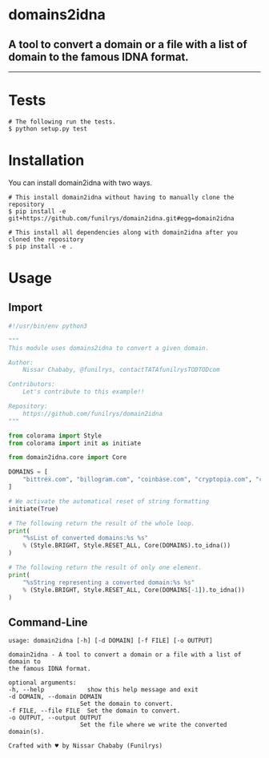 # domains2idna

## A tool to convert a domain or a file with a list of domain to the famous IDNA format.


* * *

# Tests

```shell
# The following run the tests.
$ python setup.py test
```

# Installation

You can install domain2idna with two ways.

```shell
# This install domain2idna without having to manually clone the repository
$ pip install -e git+https://github.com/funilrys/domain2idna.git#egg=domain2idna
```

```shell
# This install all dependencies along with domain2idna after you cloned the repository
$ pip install -e .
```

# Usage

## Import

```python
#!/usr/bin/env python3

"""
This module uses domains2idna to convert a given domain.

Author:
    Nissar Chababy, @funilrys, contactTATAfunilrysTODTODcom

Contributors:
    Let's contribute to this example!!

Repository:
    https://github.com/funilrys/domain2idna
"""

from colorama import Style
from colorama import init as initiate

from domain2idna.core import Core

DOMAINS = [
    "bittréẋ.com", "bịllogram.com", "coinbȧse.com", "cryptopiạ.com", "cṙyptopia.com"
]

# We activate the automatical reset of string formatting
initiate(True)

# The following return the result of the whole loop.
print(
    "%sList of converted domains:%s %s"
    % (Style.BRIGHT, Style.RESET_ALL, Core(DOMAINS).to_idna())
)

# The following return the result of only one element.
print(
    "%sString representing a converted domain:%s %s"
    % (Style.BRIGHT, Style.RESET_ALL, Core(DOMAINS[-1]).to_idna())
)
```

## Command-Line

    usage: domain2idna [-h] [-d DOMAIN] [-f FILE] [-o OUTPUT]

    domain2idna - A tool to convert a domain or a file with a list of domain to
    the famous IDNA format.

    optional arguments:
    -h, --help            show this help message and exit
    -d DOMAIN, --domain DOMAIN
                        Set the domain to convert.
    -f FILE, --file FILE  Set the domain to convert.
    -o OUTPUT, --output OUTPUT
                        Set the file where we write the converted domain(s).

    Crafted with ♥ by Nissar Chababy (Funilrys)
